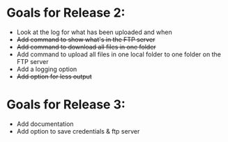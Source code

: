 Goals for Release 2:
====================

* Look at the log for what has been uploaded and when
* ~~Add command to show what's in the FTP server~~
* ~~Add command to download all files in one folder~~
* Add command to upload all files in one local folder to one folder on the FTP server
* Add a logging option
* ~~Add option for less output~~

Goals for Release 3:
=====================

* Add documentation
* Add option to save credentials & ftp server

